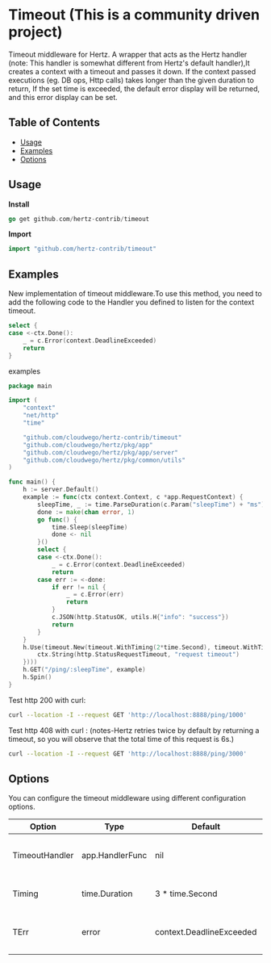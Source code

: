# Timeout (This is a community driven project)
Timeout middleware for Hertz. A wrapper that acts as the Hertz handler (note: This handler is somewhat different from Hertz's default handler),It creates a context with a timeout and passes it down.
If the context passed executions (eg. DB ops, Http calls) takes longer than the given duration to return, If the set time is exceeded, the default error display will be returned, and this error display can be set.

## Table of Contents
- [Usage](#Usage)
- [Examples](#examples)
- [Options](#Options)

## Usage

**Install**

```go
go get github.com/hertz-contrib/timeout
```

**Import**

```go
import "github.com/hertz-contrib/timeout"
```

## Examples

New implementation of timeout middleware.To use this method, you need to add the following code to the Handler you defined to listen for the context timeout.

```go
select {
case <-ctx.Done():
	_ = c.Error(context.DeadlineExceeded)
	return
}
```

examples

```go
package main

import (
	"context"
	"net/http"
	"time"

	"github.com/cloudwego/hertz-contrib/timeout"
	"github.com/cloudwego/hertz/pkg/app"
	"github.com/cloudwego/hertz/pkg/app/server"
	"github.com/cloudwego/hertz/pkg/common/utils"
)

func main() {
	h := server.Default()
	example := func(ctx context.Context, c *app.RequestContext) {
		sleepTime, _ := time.ParseDuration(c.Param("sleepTime") + "ms")
		done := make(chan error, 1)
		go func() {
			time.Sleep(sleepTime)
			done <- nil
		}()
		select {
		case <-ctx.Done():
			_ = c.Error(context.DeadlineExceeded)
			return
		case err := <-done:
			if err != nil {
				_ = c.Error(err)
				return
			}
			c.JSON(http.StatusOK, utils.H{"info": "success"})
			return
		}
	}
	h.Use(timeout.New(timeout.WithTiming(2*time.Second), timeout.WithTimeoutHandler(func(c context.Context, ctx *app.RequestContext) {
		ctx.String(http.StatusRequestTimeout, "request timeout")
	})))
	h.GET("/ping/:sleepTime", example)
	h.Spin()
}
```

Test http 200 with curl:
```bash
curl --location -I --request GET 'http://localhost:8888/ping/1000' 
```

Test http 408 with curl :
(notes-Hertz retries twice by default by returning a timeout, so you will observe that the total time of this request is 6s.)

```bash
curl --location -I --request GET 'http://localhost:8888/ping/3000' 
```

## Options

You can configure the timeout middleware using different configuration options.


| Option         | Type            | Default                  | Description                                            |
| -------------- | --------------- | ------------------------ | ------------------------------------------------------ |
| TimeoutHandler | app.HandlerFunc | nil                      | TimeoutHandler is the handler after the timeout        |
| Timing         | time.Duration   | 3 * time.Second          | Timing is used to set the timeout period               |
| TErr           | error           | context.DeadlineExceeded | TErr is used to customize the error indicating timeout |
